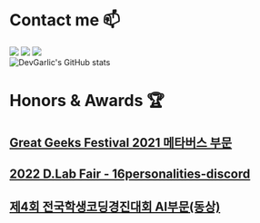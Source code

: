 # Contact me 📫 
<a href="https://devgarlic.github.io/" target="_blank"><img src="https://img.shields.io/badge/BLOG-000000?style=flat&logo=GitHub&logoColor=white"/></a>
<a href="mailto:DevGarlic@proton.me" target="_blank"><img src="https://img.shields.io/badge/MAIL-D14836?style=flat&logo=Mail.Ru&logoColor=white"/></a>
<a href="https://www.buymeacoffee.com/Garlic" target="_blank"><img src="https://img.shields.io/badge/DONATE-ffdd00?style=flat&logo=buymeacoffee&logoColor=white"/></a><br>
![DevGarlic's GitHub stats](https://github-readme-stats.vercel.app/api?username=DevGarlic&show_icons=true&theme=radical)

# Honors & Awards 🏆️
## [Great Geeks Festival 2021 메타버스 부문](https://www.youtube.com/live/ntNnhwV-jRc?feature=shared&t=2739)
## [2022 D.Lab Fair - 16personalities-discord](https://github.com/DevGarlic/16personalities-discord)
## [제4회 전국학생코딩경진대회 AI부문(동상)](https://edu.chosun.com/m/edu_article.html?contid=2022110901332)
